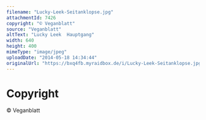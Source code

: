 ```yaml
---
filename: "Lucky-Leek-Seitanklopse.jpg"
attachmentId: 7426
copyright: "© Veganblatt"
source: "Veganblatt"
altText: "Lucky Leek  Hauptgang"
width: 640
height: 400
mimeType: "image/jpeg"
uploadDate: "2014-05-18 14:34:44"
originalUrl: "https://bxq4fb.myraidbox.de/i/Lucky-Leek-Seitanklopse.jpg"
---
```


# Copyright

© Veganblatt
